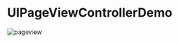 # UIPageViewControllerDemo

![pageview](https://user-images.githubusercontent.com/22715216/32970135-e545b184-cc11-11e7-9890-7babfbf804e8.gif)
